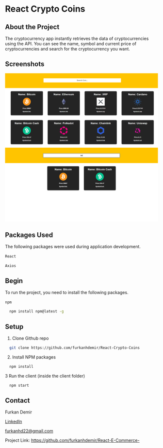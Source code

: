 # React Crypto Coins

## About the Project

The cryptocurrency app instantly retrieves the data of cryptocurrencies using the API. You can see the name, symbol and current price of cryptocurrencies and search for the cryptocurrency you want.

## Screenshots

![01!](crypto-app/src/photos/1.png)
![02!](crypto-app/src/photos/2.png)


## Packages Used

The following packages were used during application development.

`React`

`Axios`

## Begin

To run the project, you need to install the following packages.

`npm`

```bash
  npm install npm@latest -g
```

## Setup

1. Clone Github repo

```bash
  git clone https://github.com/furkanhdemir/React-Crypto-Coins
```

2. Install NPM packages

```bash
  npm install
```

3 Run the client (inside the client folder)

```bash
  npm start
```

## Contact

Furkan Demir

[LinkedIn](https://www.linkedin.com/in/furkan-demir-a22844194/)

[furkanhd22@gmail.com](mailto:furkanhd22@gmail.com)

Project Link: https://github.com/furkanhdemir/React-E-Commerce-
